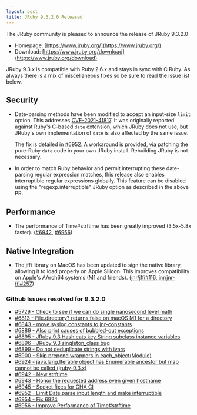 ```yaml
---
layout: post
title: JRuby 9.3.2.0 Released
---
```


The JRuby community is pleased to announce the release of JRuby 9.3.2.0

* Homepage: [https://www.jruby.org/](https://www.jruby.org/)
* Download: [https://www.jruby.org/download](https://www.jruby.org/download)

JRuby 9.3.x is compatible with Ruby 2.6.x and stays in sync with C Ruby. As always there is a mix of miscellaneous fixes so be sure to read the issue list below.


Security
--------

* Date-parsing methods have been modified to accept an input-size `limit` option. This addresses [CVE-2021-41817](https://www.ruby-lang.org/en/news/2021/11/15/date-parsing-method-regexp-dos-cve-2021-41817/). It was originally reported against Ruby's C-based `date` extension, which JRuby does not use, but JRuby's own implementation of `date` is also affected by the same issue.
  
  The fix is detailed in [#6952](https://github.com/jruby/jruby/pull/6952). A workaround is provided, via patching the pure-Ruby `date` code in your own JRuby install. Rebuilding JRuby is not necessary. 
* In order to match Ruby behavior and permit interrupting these date-parsing regular expression matches, this release also enables interruptible regular expressions globally. This feature can be disabled using the "regexp.interruptible" JRuby option as described in the above PR.

Performance
-----------

* The performance of Time#strftime has been greatly improved (3.5x-5.8x faster). ([#6942](https://github.com/jruby/jruby/pull/6942), [#6956](https://github.com/jruby/jruby/issues/6956))

Native Integration
------------------

* The jffi library on MacOS has been updated to sign the native library, allowing it to load properly on Apple Silicon. This improves compatibility on Apple's AArch64 systems (M1 and friends). ([jnr/jffi#116](https://github.com/jnr/jffi/pull/116), [jnr/jnr-ffi#257](https://github.com/jnr/jnr-ffi/issues/257))

### Github Issues resolved for 9.3.2.0

- [#5729 - Check to see if we can do single nanosecond level math](https://github.com/jruby/jruby/pull/5729)
- [#6813 - File.directory? returns false on macOS M1 for a directory](https://github.com/jruby/jruby/issues/6813)
- [#6843 - move syslog constants to jnr-constants](https://github.com/jruby/jruby/pull/6843)
- [#6889 - Also print causes of bubbled-out exceptions](https://github.com/jruby/jruby/pull/6889)
- [#6895 - JRuby 9.3 Hash eats key String subclass instance variables](https://github.com/jruby/jruby/issues/6895)
- [#6896 - JRuby 9.3 singleton_class bug](https://github.com/jruby/jruby/issues/6896)
- [#6899 - Do not deduplicate strings with ivars](https://github.com/jruby/jruby/pull/6899)
- [#6900 - Skip prepend wrappers in each_object(Module)](https://github.com/jruby/jruby/pull/6900)
- [#6924 - java.lang.Iterable object has Enumerable ancestor but map cannot be called (jruby-9.3.x)](https://github.com/jruby/jruby/issues/6924)
- [#6942 - New strftime](https://github.com/jruby/jruby/pull/6942)
- [#6943 - Honor the requested address even given hostname](https://github.com/jruby/jruby/pull/6943)
- [#6945 - Socket fixes for GHA CI](https://github.com/jruby/jruby/pull/6945)
- [#6952 - Limit Date.parse input length and make interruptible](https://github.com/jruby/jruby/pull/6952)
- [#6954 - Fix 6924](https://github.com/jruby/jruby/pull/6954)
- [#6956 - Improve Performance of Time#strftime](https://github.com/jruby/jruby/issues/6956)


